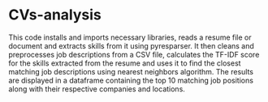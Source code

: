 # CVs-analysis

This code installs and imports necessary libraries, reads a resume file or document and extracts skills from it using pyresparser. It then cleans and preprocesses job descriptions from a CSV file, calculates the TF-IDF score for the skills extracted from the resume and uses it to find the closest matching job descriptions using nearest neighbors algorithm. The results are displayed in a dataframe containing the top 10 matching job positions along with their respective companies and locations.
